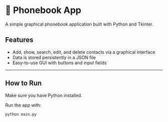 # 📒 Phonebook App

A simple graphical phonebook application built with Python and Tkinter.

## Features

- Add, show, search, edit, and delete contacts via a graphical interface
- Data is stored persistently in a JSON file
- Easy-to-use GUI with buttons and input fields

---

## How to Run

Make sure you have Python installed.

Run the app with:
```bash
python main.py


